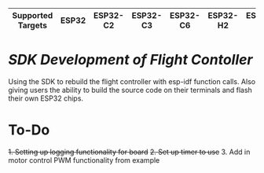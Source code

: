 | Supported Targets | ESP32 | ESP32-C2 | ESP32-C3 | ESP32-C6 | ESP32-H2 | ESP32-S2 | ESP32-S3 |
| ----------------- | ----- | -------- | -------- | -------- | -------- | -------- | -------- |

# _SDK Development of Flight Contoller_

Using the SDK to rebuild the flight controller with esp-idf function calls. Also giving users the ability to build the source code on their terminals and flash their own ESP32 chips.

# To-Do

~~1. Setting up logging functionality for board~~
~~2. Set up timer to use~~
3. Add in motor control PWM functionality from example
